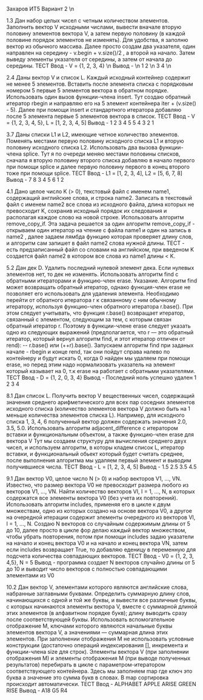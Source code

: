 Захаров ИТ5 Вариант 2 \n

1.3 Дан набор целых чисел с четным количеством элементов. Заполнить вектор V исходными
числами, вывести вначале вторую половину элементов вектора V, а затем первую половину (в
каждой половине порядок элементов не изменять).
Для удобства, я заполню вектор из обычного массива. Далее просто создам два указателя, один направлен на середину - v.begin + v.size()/2 , а второй на начало.
Затем выведу элементы указателя от середины, а затем от начала до середины.
ТЕСТ
Ввод - V = {1, 2, 3, 4} \n
Вывод - \n
1 2 \n
3 4 \n


2.4 Даны вектор V и список L. Каждый исходный контейнер содержит не менее 5 элементов.
Вставить после элемента списка с порядковым номером 5 первые 5 элементов вектора в
обратном порядке. Использовать один вызов функции-члена insert.
Тут создаю обратный итератор rbegin и направляю его на 5 элемент контейнера iter + (v.size() - 5). Далее при помощи insert и стандартного итератора добавляю после 5 элемента первые 5 элементов вектора в список.
ТЕСТ
Ввод - V = {1, 2, 3, 4, 5}, L = [1, 2, 3, 4, 5]
Вывод - 1 2 3 4 5 5 4 3 2 1


3.7 Даны списки L1 и L2, имеющие четное количество элементов. Поменять местами первую
половину исходного списка L1 и вторую половину исходного списка L2. Использовать два
вызова функции-члена splice.
Тут я по очереди меняю местами половины списков, сначала я вторую половину второго списка добавляю в начало первого при помощи splice и далее первую половину первого в конец второго тоже при помощи splice.
ТЕСТ
Ввод - L1 = [1, 2, 3, 4], L2 = [5, 6, 7, 8]
Вывод - 
7 8 3 4
5 6 1 2


4.1 Дано целое число K (> 0), текстовый файл с именем name1, содержащий английские слова, и
строка name2. Записать в текстовый файл с именем name2 все слова из исходного файла, длина
которых не превосходит K, сохранив исходный порядок их следования и располагая каждое
слово на новой строке. Использовать алгоритм remove_copy_if.
Эта задача решается за один алгоритм remove_copy_if - открываем один итератор на чтение с файла name1 и один на запись в name2 , далее задаем лямбда функцию которая проверяет длину слов, и алгоритм сам запишет в файл name2 слова нужной длины.
ТЕСТ - есть предзаписанный файл со словами на английском, при введеном K создается файл name2 в котором все слова из name1 длины < K. 


5.2 Дан дек D. Удалить последний нулевой элемент дека. Если нулевых элементов нет, то дек не
изменять. Использовать алгоритм find с обратными итераторами и функцию-член erase.
Указание. Алгоритм find может возвращать обратный итератор, однако функция-член erase не
позволяет его использовать для удаления элемента. Необходимо перейти от обратного
итератора r к связанному с ним обычному итератору, используя функцию-член обратного
итератора r.base(). При этом следует учитывать, что функция r.base() возвращает итератор,
связанный с элементом, следующим за тем, с которым связан обратный итератор r. Поэтому в
функции-члене erase следует указать одно из следующих выражений (предполагается, что r —
это обратный итератор, который вернул алгоритм find, и этот итератор отличен от rend): --
r.base() или (++r).base().
Запускаем алгоритм find при заданых начале - rbegin и конце rend, так они пойдут справа налево по контейнеру и будут искать 0, когда 0 найден мы удаляем при помощи erase, но перед этим надо нормализовать указатель на элемент который казывает на 0, т.к erase на работает с обратными указателями.
ТЕСТ
Ввод - D = {1, 2, 0, 3, 4}
Вывод - 
Последний ноль успешно удален
1 2 3 4


8.1 Дан список L. Получить вектор V вещественных чисел, содержащий значения среднего
арифметического для всех пар соседних элементов исходного списка (количество элементов
вектора V должно быть на 1 меньше количества элементов списка L). Например, для исходного
списка 1, 3, 4, 6 полученный вектор должен содержать значения 2.0, 3.5, 5.0. Использовать
алгоритм adjacent_difference с итератором вставки и функциональным объектом, а также
функцию-член erase для вектора V
Тут мы создаем структуру для вычисления среднего двух чисел, и используем алгоритм, в которы кладем список L, итератор вставки, и функциональный обьект который будет считать среднее, после выполнения алгоритма мы удаляем первый элемент и выводим получившиеся числа.
ТЕСТ 
Ввод - L = [1, 2, 3, 4, 5]
Вывод - 1.5 2.5 3.5 4.5


9.1 Дан вектор V0, целое число N (> 0) и набор векторов V1, …, VN. Известно, что размер вектора V0
не превосходит размера любого из векторов V1, …, VN. Найти количество векторов VI, I = 1, …, N,
в которых содержатся все элементы вектора V0 (без учета их повторений). Использовать
алгоритм includes, применяя его в цикле к двум множествам, одно из которых создано на основе
вектора V0, а другое на очередной итерации содержит элементы очередного из векторов VI, I = 1, …, N.
Создаю N векторов со случайным содержимым длины от 5 до 10, далее просто в цикле фор делаю каждый вектор множеством, чтобы убрать повторения, потом при помощи includes задаю указатели на начало и конец вектора V0 и на начало и конец вектора VN, затем если includes возвращает True, то добавляю еденицу в переменную для подсчета количества совпадающих векторов.
ТЕСТ 
Ввод - V0 = {1, 2, 3, 4,5}, N = 5
Вывод - программа создает N векторов случайно длины от 5 до 10 и выводит число векторов с полностью совпадающими элементами из V0


10.2 Дан вектор V, элементами которого являются английские слова, набранные заглавными
буквами. Определить суммарную длину слов, начинающихся с одной и той же буквы, и вывести
все различные буквы, с которых начинаются элементы вектора V, вместе с суммарной длиной
этих элементов (в алфавитном порядке букв); длину выводить сразу после соответствующей
буквы. Использовать вспомогательное отображение M, ключами которого являются начальные
буквы элементов вектора V, а значениями — суммарная длина этих элементов. При заполнении
отображения M не использовать условные конструкции (достаточно операций индексирования
[], инкремента и функции-члена size для строк). Элементы вектора V (при заполнении
отображения M) и элементы отображения M (при выводе полученных результатов) перебирать
в цикле с параметром-итератором соответствующего контейнера.
Здесь мы заполняем map где ключ это буква а значение это сумма букв в словах. В map сортировка происходит автоматически. 
ТЕСТ
Ввод - ALPHABET APPLE ARISE GREEN RISE
Вывод - 
A18
G5
R4
